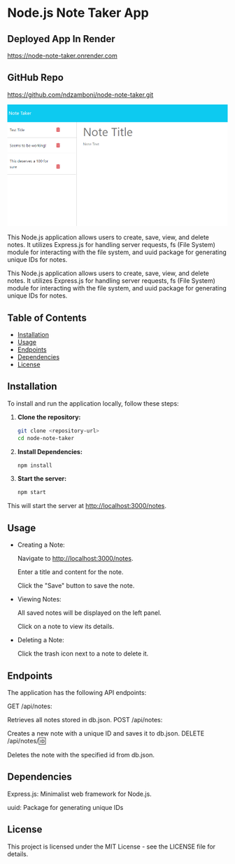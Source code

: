 # Node.js Note Taker App

## Deployed App In Render

<https://node-note-taker.onrender.com>

## GitHub Repo

<https://github.com/ndzamboni/node-note-taker.git>

<!-- insert screenshot -->
![Screenshot](/test.PNG)

This Node.js application allows users to create, save, view, and delete notes. It utilizes Express.js for handling server requests, fs (File System) module for interacting with the file system, and uuid package for generating unique IDs for notes.

This Node.js application allows users to create, save, view, and delete notes. It utilizes Express.js for handling server requests, fs (File System) module for interacting with the file system, and uuid package for generating unique IDs for notes.

## Table of Contents

- [Installation](#installation)
- [Usage](#usage)
- [Endpoints](#endpoints)
- [Dependencies](#dependencies)
- [License](#license)

## Installation

To install and run the application locally, follow these steps:

1. **Clone the repository:**

   ```bash
   git clone <repository-url>
   cd node-note-taker

2. **Install Dependencies:**

    ```bash
    npm install

3. **Start the server:**

    ```bash
    npm start

This will start the server at <http://localhost:3000/notes>.

## Usage

- Creating a Note:

   Navigate to <http://localhost:3000/notes>.

   Enter a title and content for the note.

   Click the "Save" button to save the note.

- Viewing Notes:

   All saved notes will be displayed on the left panel.

   Click on a note to view its details.

- Deleting a Note:

   Click the trash icon next to a note to delete it.

## Endpoints

The application has the following API endpoints:

GET /api/notes:

Retrieves all notes stored in db.json.
POST /api/notes:

Creates a new note with a unique ID and saves it to db.json.
DELETE /api/notes/:id:

Deletes the note with the specified id from db.json.

## Dependencies

Express.js: Minimalist web framework for Node.js.

uuid: Package for generating unique IDs

## License

This project is licensed under the MIT License - see the LICENSE file for details.

